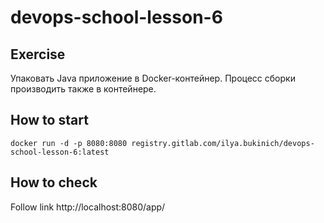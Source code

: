 # devops-school-lesson-6

## Exercise
Упаковать Java приложение в Docker-контейнер. Процесс сборки производить также в контейнере.

## How to start
`docker run -d -p 8080:8080 registry.gitlab.com/ilya.bukinich/devops-school-lesson-6:latest`

## How to check
Follow link http://localhost:8080/app/
